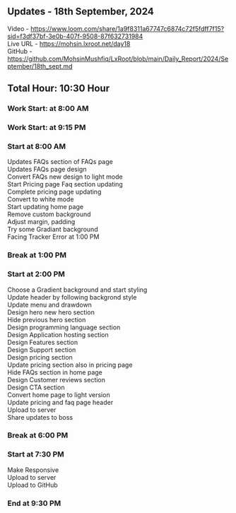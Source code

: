<h2>Updates - 18th September, 2024</h2>

Video - https://www.loom.com/share/1a9f8311a67747c6874c72f5fdff7f15?sid=f3df37bf-3e0b-407f-9508-87f632731984</br>
Live URL - https://mohsin.lxroot.net/day18</br>
GitHub - https://github.com/MohsinMushfiq/LxRoot/blob/main/Daily_Report/2024/September/18th_sept.md

<h2>Total Hour: 10:30 Hour</h2>
<h3>Work Start: at 8:00 AM</h3>
<h3>Work Start: at 9:15 PM</h3>


<h3>Start at 8:00 AM</h3>
Updates FAQs section of FAQs page </br>
Updates FAQs page design </br>
Convert FAQs new design to light mode </br>
Start Pricing page Faq section updating </br>
Complete pricing page updating </br>
Convert to white mode </br>
Start updating home page </br>
Remove custom background </br>
Adjust margin, padding </br>
Try some Gradiant background </br>
Facing Tracker Error at 1:00 PM


<h3>Break at 1:00 PM</h3>

<h3>Start at 2:00 PM</h3>
Choose a Gradient background and start styling </br>
Update header by following backgrond style </br>
Update menu and drawdown </br>
Design hero new hero section </br>
Hide previous hero section </br>
Design programming language section </br>
Design Application hosting section </br>
Design Features section </br>
Design Support section </br>
Design pricing section </br>
Update pricing section also in pricing page </br>
Hide FAQs section in home page </br>
Design Customer reviews section </br>
Design CTA section </br>
Convert home page to light version </br>
Update pricing and faq page header </br>
Upload to server </br>
Share updates to boss



<h3>Break at 6:00 PM</h3>


<h3>Start at 7:30 PM</h3>
Make Responsive </br>
Upload to server </br>
Upload to GitHub


<h3>End at 9:30 PM</h3>


